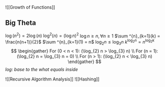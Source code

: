![[Growth of Functions]]

## Big Theta
$\log(n^{2}) = 2\log(n)$
$\log ^{2}(n) = (\log n)^{2}$
$\log n\ge n,  \forall n \ge 1$
$\sum ^{n}_{k=1}(k) = \frac{n(n+1)}{2}$
$\sum ^{n}_{k=1}(1) = n$
$\log_{2}n\le\log_{3}n$
$k^{\log_{2}n}=n^{\log_{2}k}$
$$
\begin{gather}
For (0 < n < 1): (\log_{2} n > \log_{3} n) \\
For (n = 1): (\log_{2} n = \log_{3} n = 0) \\
For (n > 1): (\log_{2} n < \log_{3} n)
\end{gather}
$$
*log: base to the what equals inside*

![[Recursive Algorithm Analysis]]
![[Hashing]]
